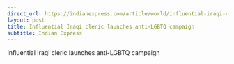 ```yaml
---
direct_url: https://indianexpress.com/article/world/influential-iraqi-cleric-launches-anti-lgbtq-campaign-8303511/
layout: post
title: Influential Iraqi cleric launches anti-LGBTQ campaign
subtitle: Indian Express
---
```


Influential Iraqi cleric launches anti-LGBTQ campaign